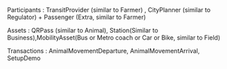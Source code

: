 Participants : TransitProvider (similar to Farmer) , CityPlanner (similar to Regulator) + Passenger (Extra, similar to Farmer)

Assets : QRPass (similar to Animal), Station(Similar to Business),MobilityAsset(Bus or Metro coach or Car or Bike, similar to Field)

Transactions : AnimalMovementDeparture, AnimalMovementArrival, SetupDemo